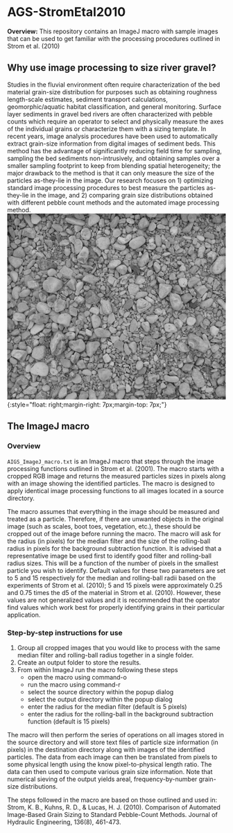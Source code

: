 # AGS-StromEtal2010
**Overview:** This repository contains an ImageJ macro with sample images that can be used to get familiar with the processing procedures outlined in Strom et al. (2010)

## Why use image processing to size river gravel?

Studies in the fluvial environment often require characterization of the bed material grain-size distribution for purposes such as obtaining roughness length-scale estimates, sediment transport calculations, geomorphic/aquatic habitat classification, and general monitoring. Surface layer sediments in gravel bed rivers are often characterized with pebble counts which require an operator to select and physically measure the axes of the individual grains or characterize them with a sizing template. In recent years, image analysis procedures have been used to automatically extract grain-size information from digital images of sediment beds. This method has the advantage of significantly reducing field time for sampling, sampling the bed sediments non-intrusively, and obtaining samples over a smaller sampling footprint to keep from blending spatial heterogeneity; the major drawback to the method is that it can only measure the size of the particles as-they-lie in the image. Our research focuses on 1) optimizing standard image processing procedures to best measure the particles as-they-lie in the image, and 2) comparing grain size distributions obtained with different pebble count methods and the automated image processing method.
![Gravel bed][image-1]{:style="float: right;margin-right: 7px;margin-top: 7px;"}

## The ImageJ macro

### Overview

`AIGS_ImageJ_macro.txt` is an ImageJ macro that steps through the image processing functions outlined in Strom et al. (2001). The macro starts with a cropped RGB image and returns the measured particles sizes in pixels along with an image showing the identified particles. The macro is designed to apply identical image processing functions to all images located in a source directory.

The macro assumes that everything in the image should be measured and treated as a particle. Therefore, if there are unwanted objects in the original image (such as scales, boot toes, vegetation, etc.), these should be cropped out of the image before running the macro. The macro will ask for the radius (in pixels) for the median filter and the size of the rolling-ball radius in pixels for the background subtraction function. It is advised that a representative image be used first to identify good filter and rolling-ball radius sizes. This will be a function of the number of pixels in the smallest particle you wish to identify. Default values for these two parameters are set to 5 and 15 respectively for the median and rolling-ball radii based on the experiments of Strom et al. (2010); 5 and 15 pixels were approximately 0.25 and 0.75 times the d5 of the material in Strom et al. (2010). However, these values are not generalized values and it is recommended that the operator find values which work best for properly identifying grains in their particular application.

### Step-by-step instructions for use

1. Group all cropped images that you would like to process with the same median filter and rolling-ball radius together in a single folder.
2. Create an output folder to store the results.
3. From within ImageJ run the macro following these steps
	- open the macro using command-o
	-  run the macro using command-r
	- select the source directory within the popup dialog
	- select the output directory within the popup dialog
	- enter the radius for the median filter (default is 5 pixels)
	- enter the radius for the rolling-ball in the background subtraction function (default is 15 pixels)

The macro will then perform the series of operations on all images stored in the source directory and will store text files of particle size information (in pixels) in the destination directory along with images of the identified particles. The data from each image can then be translated from pixels to some physical length using the know pixel-to-physical length ratio. The data can then used to compute various grain size information. Note that numerical sieving of the output yields areal, frequency-by-number grain-size distributions.

The steps followed in the macro are based on those outlined and used in: Strom, K. B., Kuhns, R. D., & Lucas, H. J. (2010). Comparison of Automated Image-Based Grain Sizing to Standard Pebble-Count Methods. Journal of Hydraulic Engineering, 136(8), 461-473.

[image-1]:	https://github.com/FluidSedDynamics/AGS-StromEtal2010/blob/master/GravelBedSample.jpg
